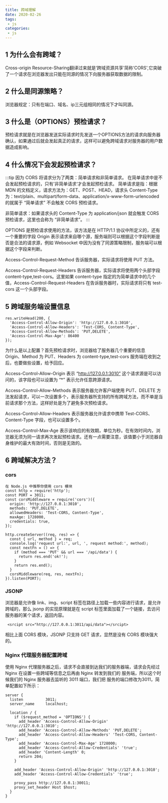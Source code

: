 ```yaml
---
title: 跨域理解
date: 2020-02-26
tags:
 - js
categories:
 - js
---
```


## 1 为什么会有跨域？
Cross-origin Resource-Sharing翻译过来就是‘跨域资源共享’简称‘CORS',它突破了一个请求在浏览器发出只能在同源的情况下向服务器获取数据的限制。

## 2 什么是同源策略？
浏览器规定：只有在端口、域名、ip三元组相同的情况下才叫同源。

## 3 什么是（OPTIONS）预检请求？

预检请求就是在浏览器发送实际请求时先发送一个OPTIONS方法的请求向服务器确认，如果通过后就会发起真正的请求，这样可以避免跨域请求对服务器的用户数据造成影响。

## 4 什么情况下会发起预检请求？

:::tip
因为 CORS 将请求分为了两类：简单请求和非简单请求。
在简单请求中是不会发起预检请求的，只有’非简单请求‘才会发起预检请求。
简单请求是指：根据 MDN 的文档定义，请求方法为：GET、POST、HEAD，请求头 Content-Type 为：text/plain、multipart/form-data、application/x-www-form-urlencoded 的就属于 “简单请求” 不会触发 CORS 预检请求。

非简单请求：如果请求头的 Content-Type 为 application/json 就会触发 CORS 预检请求，这里也会称为 “非简单请求”。
:::

OPTIONS 是预检请求使用的方法，该方法是在 HTTP/1.1 协议中所定义的，还有一个重要的字段 Origin 表示请求来自哪个源，服务端则可以根据这个字段判断是否是合法的请求源，例如 Websocket 中因为没有了同源策略限制，服务端可以根据这个字段来判断。

Access-Control-Request-Method 告诉服务器，实际请求将使用 PUT 方法。

Access-Control-Request-Headers 告诉服务器，实际请求将使用两个头部字段 content-type,test-cors。这里如果 content-type 指定的为简单请求中的几个值，Access-Control-Request-Headers 在告诉服务器时，实际请求将只有 test-cors 这一个头部字段。

## 5 跨域服务端设置信息

```
res.writeHead(200, {
  'Access-Control-Allow-Origin': 'http://127.0.0.1:3010',
  'Access-Control-Allow-Headers': 'Test-CORS, Content-Type',
  'Access-Control-Allow-Methods': 'PUT,DELETE',
  'Access-Control-Max-Age': 86400
});
```
为什么是以上配置？首先预检请求时，浏览器给了服务器几个重要的信息 Origin、Method 为 PUT、Headers 为 content-type,test-cors 服务端在收到之后，也要做些设置，给予回应。

Access-Control-Allow-Origin 表示 “http://127.0.0.1:3010” 这个请求源是可以访问的，该字段也可以设置为 “*” 表示允许任意跨源请求。

Access-Control-Allow-Methods 表示服务器允许客户端使用 PUT、DELETE 方法发起请求，可以一次设置多个，表示服务器所支持的所有跨域方法，而不单是当前请求那个方法，这样好处是为了避免多次预检请求。

Access-Control-Allow-Headers 表示服务器允许请求中携带 Test-CORS、Content-Type 字段，也可以设置多个。

Access-Control-Max-Age 表示该响应的有效期，单位为秒。在有效时间内，浏览器无须为同一请求再次发起预检请求。还有一点需要注意，该值要小于浏览器自身维护的最大有效时间，否则是无效的。

## 6 跨域解决方法？
### cors
```
在 Node.js 中推荐你使用 cors 模块
const http = require('http');
const PORT = 3011;
const corsMiddleware = require('cors')({
  origin: 'http://127.0.0.1:3010',
  methods: 'PUT,DELETE',
  allowedHeaders: 'Test-CORS, Content-Type',
  maxAge: 1728000,
  credentials: true,
});

http.createServer((req, res) => {
  const { url, method } = req;
  console.log('request url:', url, ', request method:', method);
  const nextFn = () => {
    if (method === 'PUT' && url === '/api/data') {
      return res.end('ok!');
    }
    return res.end();
  }
  corsMiddleware(req, res, nextFn);
}).listen(PORT);
```

### JSONP
浏览器是允许像 link、img、script 标签在路径上加载一些内容进行请求，是允许跨域的，那么 jsonp 的实现原理就是在 script 标签里面加载了一个链接，去访问服务器的某个请求，返回内容。
```
 <srcipt src="http://127.0.0.1:3011/api/data"></srcipt>

```

相比上面 CORS 模块，JSONP 只支持 GET 请求，显然是没有 CORS 模块强大的。

### Nginx 代理服务器配置跨域

使用 Nginx 代理服务器之后，请求不会直接到达我们的服务器端，请求会先经过 Nginx 在设置一些跨域等信息之后再由 Nginx 转发到我们的 服务端，所以这个时候我们的 Nginx 服务器去监听的 3011 端口，我们把 服务的端口修改为3011，简单配置如下所示：
```
server {
  listen          3011;
  server_name     localhost;

  location / {
    if ($request_method = 'OPTIONS') {
      add_header 'Access-Control-Allow-Origin' 'http://127.0.0.1:3010';
      add_header 'Access-Control-Allow-Methods' 'PUT,DELETE';
      add_header 'Access-Control-Allow-Headers' 'Test-CORS, Content-Type';
      add_header 'Access-Control-Max-Age' 1728000;
      add_header 'Access-Control-Allow-Credentials' 'true';
      add_header 'Content-Length' 0;
      return 204;
    }

    add_header 'Access-Control-Allow-Origin' 'http://127.0.0.1:3010';
    add_header 'Access-Control-Allow-Credentials' 'true';

    proxy_pass http://127.0.0.1:30011;
    proxy_set_header Host $host;
  }
}
```
